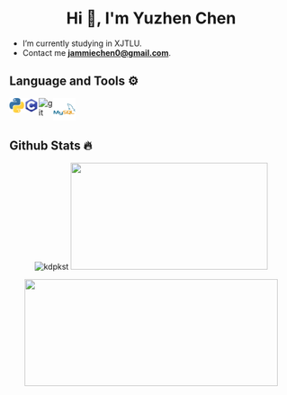 <h1 align="center">Hi 👋, I'm Yuzhen Chen</h1>

- I’m currently studying in XJTLU.
- Contact me **jammiechen0@gmail.com**.

## Language and Tools ⚙️
<a href="https://www.mysql.com/" target="_blank" rel="noreferrer"> <img src="https://raw.githubusercontent.com/devicons/devicon/master/icons/mysql/mysql-original-wordmark.svg" alt="mysql" width="40" height="40"/> </a>
<a href="https://www.python.org" target="_blank"> <img align="left" alt="Python" width="26px" src="https://github.com/Aakarsh-B/trying-repos/blob/master/python-5.svg?raw=true"/> </a>
<a href="https://www.cprogramming.com/" target="_blank"> <img align="left" alt="C" width="26px" src="https://github.com/Aakarsh-B/trying-repos/blob/master/c-programming.png"/> </a>
<a href="https://git-scm.com/" target="_blank"> <img align="left" alt="git" width="26px" src="https://www.vectorlogo.zone/logos/git-scm/git-scm-icon.svg"/> </a>  

## Github Stats 🔥
<p align="center">
<img width="350" height="190" src="https://github-readme-stats.vercel.app/api/top-langs?username=kdpkst&show_icons=true&locale=en&layout=compact&theme=radical&" alt="kdpkst" />
<img width="350" height="190" src="https://github-readme-stats.vercel.app/api?username=kdpkst&theme=radical&title_color=ff3068?" />
</p>
<p align="center"><img width="450" height="190" src="http://github-readme-streak-stats.herokuapp.com/?user=kdpkst&theme=radical&date_format=M%20j%5B%2C%20Y%5D&ring=ff3068&fire=ff3068&sideNums=ff3068" /></p>

